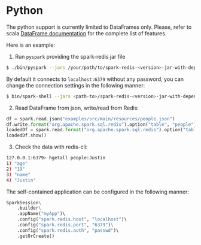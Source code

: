 # Python

The python support is currently limited to DataFrames only. Please, refer to scala [DataFrame documentation](dataframe.md) 
for the complete list of features.

Here is an example:

1. Run `pyspark` providing the spark-redis jar file 

```bash
$ ./bin/pyspark --jars /your/path/to/spark-redis-<version>-jar-with-dependencies.jar
```

By default it connects to `localhost:6379` without any password, you can change the connection settings in the following manner:

```bash
$ bin/spark-shell --jars <path-to>/spark-redis-<version>-jar-with-dependencies.jar --conf "spark.redis.host=localhost" --conf "spark.redis.port=6379" --conf "spark.redis.auth=passwd"
```


2. Read DataFrame from json, write/read from Redis:
```python
df = spark.read.json("examples/src/main/resources/people.json")
df.write.format("org.apache.spark.sql.redis").option("table", "people").option("key.column", "name").save()
loadedDf = spark.read.format("org.apache.spark.sql.redis").option("table", "people").load()
loadedDf.show()
```

3. Check the data with redis-cli:

```bash
127.0.0.1:6379> hgetall people:Justin
1) "age"
2) "19"
3) "name"
4) "Justin"
```

The self-contained application can be configured in the following manner:

```python
SparkSession\
    .builder\
    .appName("myApp")\ 
    .config("spark.redis.host", "localhost")\ 
    .config("spark.redis.port", "6379")\
    .config("spark.redis.auth", "passwd")\ 
    .getOrCreate()
```


